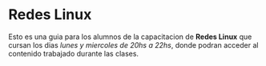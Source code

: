 # Redes Linux

Esto es una guia para los alumnos de la capacitacion de __Redes Linux__ que cursan los dias _lunes y miercoles de 20hs a 22hs_, donde podran acceder al contenido trabajado durante las clases.
